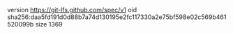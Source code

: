 version https://git-lfs.github.com/spec/v1
oid sha256:daa5fd191d0d88b7a74d130195e2fc117330a2e75bf598e02c569b461520099b
size 1369
